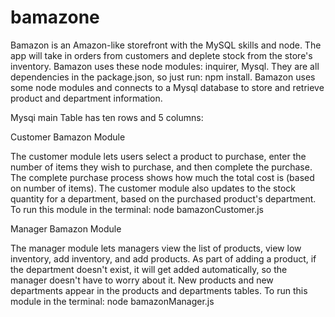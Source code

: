 # bamazone


 
Bamazon is  an Amazon-like storefront with the MySQL skills and node. The app will take in orders from customers and deplete stock from the store's inventory. 
Bamazon uses these node modules:  inquirer, Mysql.
They are all dependencies in the package.json, so just run:
npm install.
Bamazon uses some node modules and connects to a Mysql database to store and retrieve product and department information.
 
Mysqi main Table has ten rows and 5 columns:
 
 
Customer Bamazon Module
 
The customer module lets users select a product to purchase, enter the number of items they wish to purchase, and then complete the purchase.
The complete purchase process shows how much the total cost is (based on number of items).
The customer module also updates to the stock quantity for a department, based on the purchased product's department.
To run this module in the terminal:
node bamazonCustomer.js
 
Manager Bamazon Module
 
The manager module lets managers view the list of products, view low inventory, add inventory, and add products.
As part of adding a product, if the department doesn't exist, it will get added automatically, so the manager doesn't have to worry about it.
New products and new departments appear in the products and departments tables.
To run this module in the terminal:
node bamazonManager.js
 



